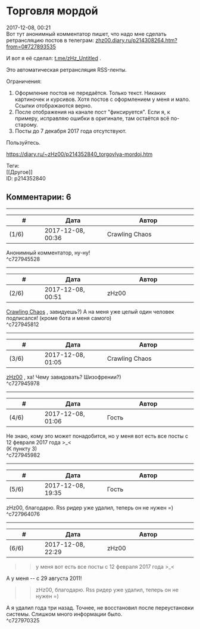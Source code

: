 Торговля мордой
===============

  
2017-12-08, 00:21  
 Вот тут анонимный комментатор пишет, что надо мне сделать ретрансляцию постов в телеграм:  [zhz00.diary.ru/p214308264.htm?from=0#727893535](Окно%20в%20Европу#^c727893535)    
   
 И вот я её сделал:  [t.me/zHz\_Untitled](https://t.me/zHz_Untitled)  .   
   
 Это автоматическая ретрансляция RSS-ленты.   
   
 Ограничения:   
 1. Оформление постов не передаётся. Только текст. Никаких картиночек и курсивов. Хотя постов с оформлением у меня и мало. Ссылки отображаются верно.   
 2. После отображения на канале пост "фиксируется". Если я, к примеру, исправляю ошибки в оригинале, там остаётся всё по-старому.   
 3. Посты до 7 декабря 2017 года отсутствуют.   
   
 Пользуйтесь.   
  
<https://diary.ru/~zHz00/p214352840_torgovlya-mordoj.htm>  
  
Теги:  
[[Другое]]  
ID: p214352840  


Комментарии: 6
--------------

  


---



|         #         |              Дата              |                     Автор                     |           ID           |
| --- | --- | --- | --- |
| (1/6) | 2017-12-08, 00:36 | Crawling Chaos | c727945528 |

  
 Анонимный комментатор, ну-ну!   
 ^c727945528

---



|         #         |              Дата              |                     Автор                     |           ID           |
| --- | --- | --- | --- |
| (2/6) | 2017-12-08, 00:51 | zHz00 | c727945812 |

  
  [Crawling Chaos](http://degozaru.diary.ru "de gozaru")  , завидуешь?) А на меня уже целый один человек подписался! (кроме бота и меня самого)   
 ^c727945812

---



|         #         |              Дата              |                     Автор                     |           ID           |
| --- | --- | --- | --- |
| (3/6) | 2017-12-08, 01:05 | Crawling Chaos | c727945978 |

  
  [zHz00](https://zHz00.diary.ru "Untitled")  , ха! Чему завидовать? Шизофрении?)   
 ^c727945978

---



|         #         |              Дата              |                     Автор                     |           ID           |
| --- | --- | --- | --- |
| (4/6) | 2017-12-08, 01:06 | Гость | c727945982 |

  
 Не знаю, кому это может понадобится, но у меня вот есть все посты с 12 февраля 2017 года >\_<   
 (К пункту 3)   
 ^c727945982

---



|         #         |              Дата              |                     Автор                     |           ID           |
| --- | --- | --- | --- |
| (5/6) | 2017-12-08, 19:35 | Гость | c727964076 |

  
 zHz00, благодарю. Rss ридер уже удалил, теперь он не нужен =)   
 ^c727964076

---



|         #         |              Дата              |                     Автор                     |           ID           |
| --- | --- | --- | --- |
| (6/6) | 2017-12-08, 22:29 | zHz00 | c727970325 |

  
 >>у меня вот есть все посты с 12 февраля 2017 года >\_<   
   
 А у меня -- с 29 августа 2011!   
   
 >>zHz00, благодарю. Rss ридер уже удалил, теперь он не нужен =)   
   
 А я удалил года три назад. Точнее, не восстановил после переустановки системы. Слишком много информации было.   
 ^c727970325